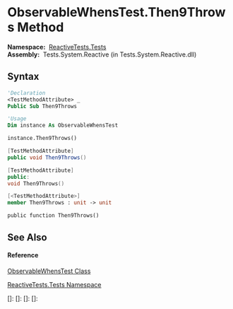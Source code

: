 # ObservableWhensTest.Then9Throws Method

**Namespace:**  [ReactiveTests.Tests](ReactiveTests.Tests\ReactiveTests.Tests.md)  
**Assembly:**  Tests.System.Reactive (in Tests.System.Reactive.dll)

## Syntax

```vb
'Declaration
<TestMethodAttribute> _
Public Sub Then9Throws
```

```vb
'Usage
Dim instance As ObservableWhensTest

instance.Then9Throws()
```

```csharp
[TestMethodAttribute]
public void Then9Throws()
```

```c++
[TestMethodAttribute]
public:
void Then9Throws()
```

```fsharp
[<TestMethodAttribute>]
member Then9Throws : unit -> unit 
```

```jscript
public function Then9Throws()
```

## See Also

#### Reference

[ObservableWhensTest Class](ObservableWhensTest\ObservableWhensTest.md)

[ReactiveTests.Tests Namespace](ReactiveTests.Tests\ReactiveTests.Tests.md)

[]: 
[]: 
[]: 
[]: 